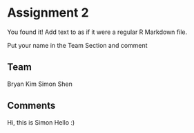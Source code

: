 # Assignment 2

You found it!  Add text to as if it were a regular R Markdown file.

Put your name in the Team Section and comment

## Team
Bryan Kim
Simon Shen

## Comments
Hi, this is Simon
Hello :)
